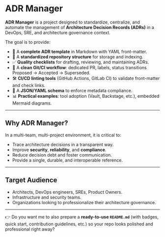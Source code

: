 # ADR Manager

**ADR Manager** is a project designed to standardize, centralize, and automate the management of **Architecture Decision Records (ADRs)** in a DevOps, SRE, and architecture governance context.

The goal is to provide:

* 📑 A **complete ADR template** in Markdown with YAML front-matter.
* 📂 A **standardized repository structure** for storage and indexing.
* ✅ **Quality checklists** for drafting, reviewing, and maintaining ADRs.
* 🔄 A **clean Git/CI workflow**: dedicated PR, labels, status transitions Proposed → Accepted → Superseded.
* 🛠️ **CI/CD linting tools** (GitHub Actions, GitLab CI) to validate front-matter and check links.
* 🧩 A **JSON/YAML schema** to enforce metadata compliance.
* 📊 **Practical examples**: tool adoption (Vault, Backstage, etc.), embedded Mermaid diagrams.

---

## Why ADR Manager?

In a multi-team, multi-project environment, it is critical to:

* Trace architecture decisions in a transparent way.
* Improve **security**, **reliability**, and **compliance**.
* Reduce decision debt and foster communication.
* Provide a single, durable, and interoperable reference.

---

## Target Audience

* Architects, DevOps engineers, SREs, Product Owners.
* Infrastructure and security teams.
* Organizations looking to professionalize their architecture governance.

---

👉 Do you want me to also prepare a **ready-to-use `README.md`** (with badges, quick start, contribution guidelines, etc.) so your repo looks polished and professional right away?
